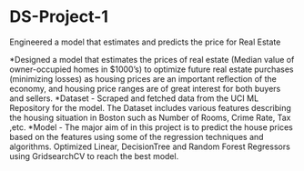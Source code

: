 # DS-Project-1
Engineered a model that estimates and predicts the price for Real Estate

*Designed a model that estimates the prices of real estate (Median value of owner-occupied homes in $1000’s) to optimize future real estate purchases (minimizing losses) as housing prices are an important reflection of the economy, and housing price ranges are of great interest for both buyers and sellers.
*Dataset - Scraped and fetched data from the UCI ML Repository for the model. The Dataset includes various features describing the housing situation in Boston such as Number of Rooms, Crime Rate, Tax ,etc.
*Model - The major aim of in this project is to predict the house prices based on the features using some of the regression techniques and algorithms. Optimized Linear, DecisionTree and Random Forest Regressors using GridsearchCV to reach the best model.
